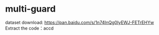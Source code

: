# multi-guard

dataset download: https://pan.baidu.com/s/1n74InQg0IyEWJ-FETrEHYw     Extract the code：accd
